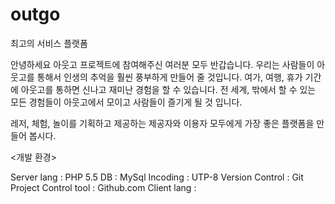 # outgo
최고의 서비스 플랫폼

안녕하세요 
아웃고 프로젝트에 참여해주신 여러분 모두 반갑습니다. 
우리는 사람들이 아웃고를 통해서 인생의 추억을 훨씬 풍부하게 만들어 줄 것입니다. 
여가, 여행, 휴가 기간에 아웃고를 통하면 신나고 재미난 경험을 할 수 있습니다. 
전 세계, 밖에서 할 수 있는 모든 경험들이 아웃고에서 모이고 사람들이 즐기게 될 것 입니다. 

레저, 체험, 놀이를 기획하고 제공하는 제공자와 이용자 모두에게 가장 좋은 플랫폼을 만들어 봅시다. 


<개발 환경>

Server lang : PHP 5.5
DB : MySql 
Incoding : UTP-8
Version Control : Git
Project Control tool : Github.com
Client lang : 

